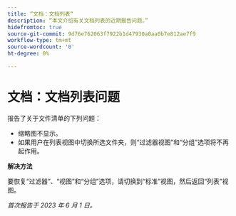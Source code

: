 ```yaml
---
title: “文档：文档列表“
description: “本文介绍有关文档列表的近期报告问题。”
hidefromtoc: true
source-git-commit: 9d76e762063f7922b1d47930a0aa0b7e812ae7f9
workflow-type: tm+mt
source-wordcount: '0'
ht-degree: 0%

---
```



# 文档：文档列表问题

<!--This article is on the WF and WFP TOCs-->

报告了关于文件清单的下列问题：

* 缩略图不显示。
* 如果用户在列表视图中切换所选文件夹，则“过滤器视图”和“分组”选项将不再起作用。

**解决方法**

要恢复“过滤器”、“视图”和“分组”选项，请切换到“标准”视图，然后返回“列表”视图。

_首次报告于 2023 年 6 月 1 日。_


